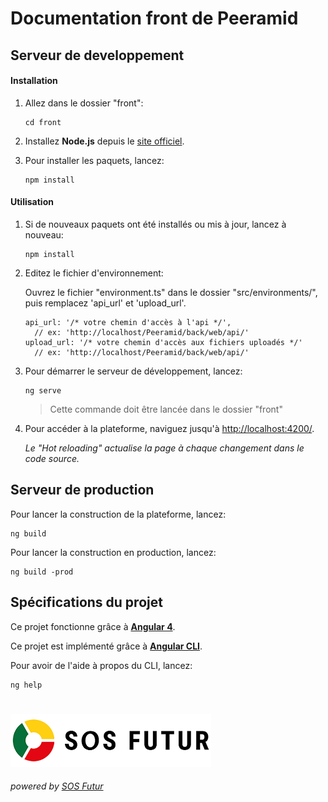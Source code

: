 ﻿# **Documentation front de Peeramid**

## Serveur de developpement

#### Installation

  1. Allez dans le dossier "front":
  
     ````
     cd front
     ````

  2. Installez **Node.js** depuis le [site officiel](https://nodejs.org/fr/).
  
  3. Pour installer les paquets, lancez:
     
     ````
     npm install
     ````

#### Utilisation

  1. Si de nouveaux paquets ont été installés ou mis à jour, lancez à nouveau:
     
     ````
     npm install
     ````

  2. Editez le fichier d'environnement:

      Ouvrez le fichier "environment.ts" dans le dossier "src/environments/", puis remplacez 'api_url' et 'upload_url'.
      ````
      api_url: '/* votre chemin d'accès à l'api */',
        // ex: 'http://localhost/Peeramid/back/web/api/'
      upload_url: '/* votre chemin d'accès aux fichiers uploadés */'
        // ex: 'http://localhost/Peeramid/back/web/api/'
      ````

  3. Pour démarrer le serveur de développement, lancez:
  
      ````
      ng serve
      ````
      
      >Cette commande doit être lancée dans le dossier "front"

  4. Pour accéder à la plateforme, naviguez jusqu'à [http://localhost:4200/](http://localhost:4200/).

     *Le \"Hot reloading\" actualise la page à chaque changement dans le code source.*

## Serveur de production

Pour lancer la construction de la plateforme, lancez:

````
ng build
````

Pour lancer la construction en production, lancez:

````
ng build -prod
````

## Spécifications du projet

Ce projet fonctionne grâce à **[Angular 4](https://angular.io/)**.

Ce projet est implémenté grâce à **[Angular CLI](https://github.com/angular/angular-cli/blob/master/README.md)**.

Pour avoir de l'aide à propos du CLI, lancez:
````
ng help
````

#

[![SOS Futur](../sosf_logo.png)](https://www.sos-futur.fr/)
###### powered by [SOS Futur](https://www.sos-futur.fr/)